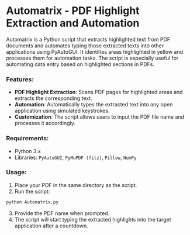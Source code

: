 # Automatrix - PDF Highlight Extraction and Automation

Automatrix is a Python script that extracts highlighted text from PDF documents and automates typing those extracted texts into other applications using PyAutoGUI. It identifies areas highlighted in yellow and processes them for automation tasks. The script is especially useful for automating data entry based on highlighted sections in PDFs.

### Features:
- **PDF Highlight Extraction**: Scans PDF pages for highlighted areas and extracts the corresponding text.
- **Automation**: Automatically types the extracted text into any open application using simulated keystrokes.
- **Customization**: The script allows users to input the PDF file name and processes it accordingly.

### Requirements:
- Python 3.x
- Libraries: `PyAutoGUI`, `PyMuPDF (fitz)`, `Pillow`, `NumPy`

### Usage:
1. Place your PDF in the same directory as the script.
2. Run the script:
```bash
python Automatrix.py
```
3. Provide the PDF name when prompted.
4. The script will start typing the extracted highlights into the target application after a countdown.
